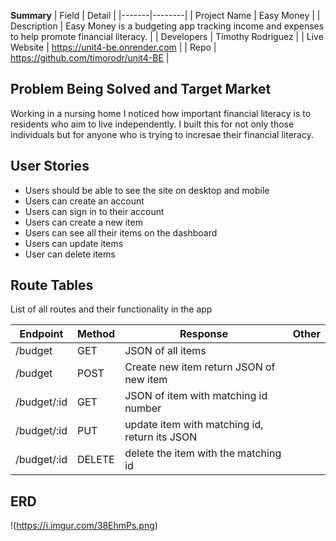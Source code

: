 **Summary**
| Field | Detail |
|-------|--------|
| Project Name | Easy Money |
| Description | Easy Money is a budgeting app tracking income and expenses to help promote financial literacy. |
| Developers | Timothy Rodriguez |
| Live Website | https://unit4-be.onrender.com |
| Repo | https://github.com/timorodr/unit4-BE |

## Problem Being Solved and Target Market

Working in a nursing home I noticed how important financial literacy is to residents who aim to live independently. I built this for not only those individuals but for anyone who is trying to incresae their financial literacy.

## User Stories


- Users should be able to see the site on desktop and mobile
- Users can create an account
- Users can sign in to their account
- Users can create a new item
- Users can see all their items on the dashboard
- Users can update items
- User can delete items

## Route Tables

List of all routes and their functionality in the app

| Endpoint | Method | Response | Other |
| -------- | ------ | -------- | ----- |
| /budget | GET | JSON of all items | |
| /budget | POST | Create new item return JSON of new item | |
| /budget/:id | GET | JSON of item with matching id number | |
| /budget/:id | PUT | update item with matching id, return its JSON |  |
| /budget/:id | DELETE | delete the item with the matching id | |

## ERD
!(https://i.imgur.com/38EhmPs.png)
